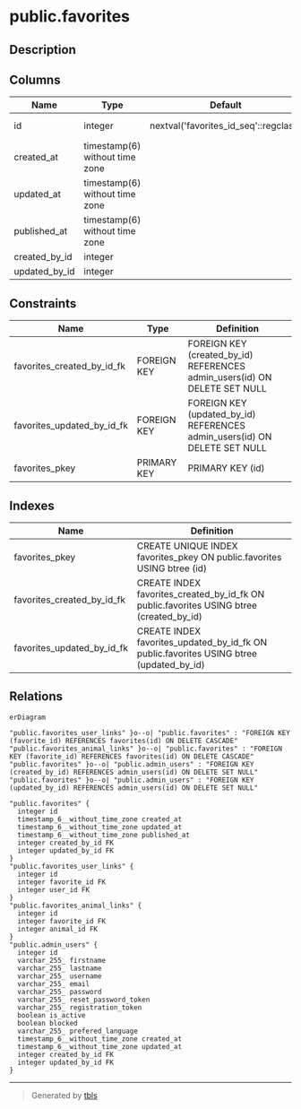 # public.favorites

## Description

## Columns

| Name          | Type                           | Default                               | Nullable | Children                                                                                                                        | Parents                                     | Comment |
| ------------- | ------------------------------ | ------------------------------------- | -------- | ------------------------------------------------------------------------------------------------------------------------------- | ------------------------------------------- | ------- |
| id            | integer                        | nextval('favorites_id_seq'::regclass) | false    | [public.favorites_user_links](public.favorites_user_links.md) [public.favorites_animal_links](public.favorites_animal_links.md) |                                             |         |
| created_at    | timestamp(6) without time zone |                                       | true     |                                                                                                                                 |                                             |         |
| updated_at    | timestamp(6) without time zone |                                       | true     |                                                                                                                                 |                                             |         |
| published_at  | timestamp(6) without time zone |                                       | true     |                                                                                                                                 |                                             |         |
| created_by_id | integer                        |                                       | true     |                                                                                                                                 | [public.admin_users](public.admin_users.md) |         |
| updated_by_id | integer                        |                                       | true     |                                                                                                                                 | [public.admin_users](public.admin_users.md) |         |

## Constraints

| Name                       | Type        | Definition                                                                |
| -------------------------- | ----------- | ------------------------------------------------------------------------- |
| favorites_created_by_id_fk | FOREIGN KEY | FOREIGN KEY (created_by_id) REFERENCES admin_users(id) ON DELETE SET NULL |
| favorites_updated_by_id_fk | FOREIGN KEY | FOREIGN KEY (updated_by_id) REFERENCES admin_users(id) ON DELETE SET NULL |
| favorites_pkey             | PRIMARY KEY | PRIMARY KEY (id)                                                          |

## Indexes

| Name                       | Definition                                                                              |
| -------------------------- | --------------------------------------------------------------------------------------- |
| favorites_pkey             | CREATE UNIQUE INDEX favorites_pkey ON public.favorites USING btree (id)                 |
| favorites_created_by_id_fk | CREATE INDEX favorites_created_by_id_fk ON public.favorites USING btree (created_by_id) |
| favorites_updated_by_id_fk | CREATE INDEX favorites_updated_by_id_fk ON public.favorites USING btree (updated_by_id) |

## Relations

```mermaid
erDiagram

"public.favorites_user_links" }o--o| "public.favorites" : "FOREIGN KEY (favorite_id) REFERENCES favorites(id) ON DELETE CASCADE"
"public.favorites_animal_links" }o--o| "public.favorites" : "FOREIGN KEY (favorite_id) REFERENCES favorites(id) ON DELETE CASCADE"
"public.favorites" }o--o| "public.admin_users" : "FOREIGN KEY (created_by_id) REFERENCES admin_users(id) ON DELETE SET NULL"
"public.favorites" }o--o| "public.admin_users" : "FOREIGN KEY (updated_by_id) REFERENCES admin_users(id) ON DELETE SET NULL"

"public.favorites" {
  integer id
  timestamp_6__without_time_zone created_at
  timestamp_6__without_time_zone updated_at
  timestamp_6__without_time_zone published_at
  integer created_by_id FK
  integer updated_by_id FK
}
"public.favorites_user_links" {
  integer id
  integer favorite_id FK
  integer user_id FK
}
"public.favorites_animal_links" {
  integer id
  integer favorite_id FK
  integer animal_id FK
}
"public.admin_users" {
  integer id
  varchar_255_ firstname
  varchar_255_ lastname
  varchar_255_ username
  varchar_255_ email
  varchar_255_ password
  varchar_255_ reset_password_token
  varchar_255_ registration_token
  boolean is_active
  boolean blocked
  varchar_255_ prefered_language
  timestamp_6__without_time_zone created_at
  timestamp_6__without_time_zone updated_at
  integer created_by_id FK
  integer updated_by_id FK
}
```

---

> Generated by [tbls](https://github.com/k1LoW/tbls)
